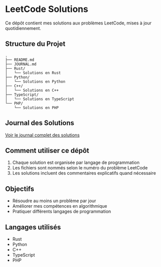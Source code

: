 # LeetCode Solutions

Ce dépôt contient mes solutions aux problèmes LeetCode, mises à jour quotidiennement.

## Structure du Projet

```
.
├── README.md
├── JOURNAL.md
├── Rust/
│   └── Solutions en Rust
├── Python/
│   └── Solutions en Python
├── C++/
│   └── Solutions en C++
├── TypeScript/
│   └── Solutions en TypeScript
└── PHP/
    └── Solutions en PHP
```

## Journal des Solutions

[Voir le journal complet des solutions](./JOURNAL.md)

## Comment utiliser ce dépôt

1. Chaque solution est organisée par langage de programmation
2. Les fichiers sont nommés selon le numéro du problème LeetCode
3. Les solutions incluent des commentaires explicatifs quand nécessaire

## Objectifs

- Résoudre au moins un problème par jour
- Améliorer mes compétences en algorithmique
- Pratiquer différents langages de programmation

## Langages utilisés

- Rust
- Python
- C++
- TypeScript
- PHP 